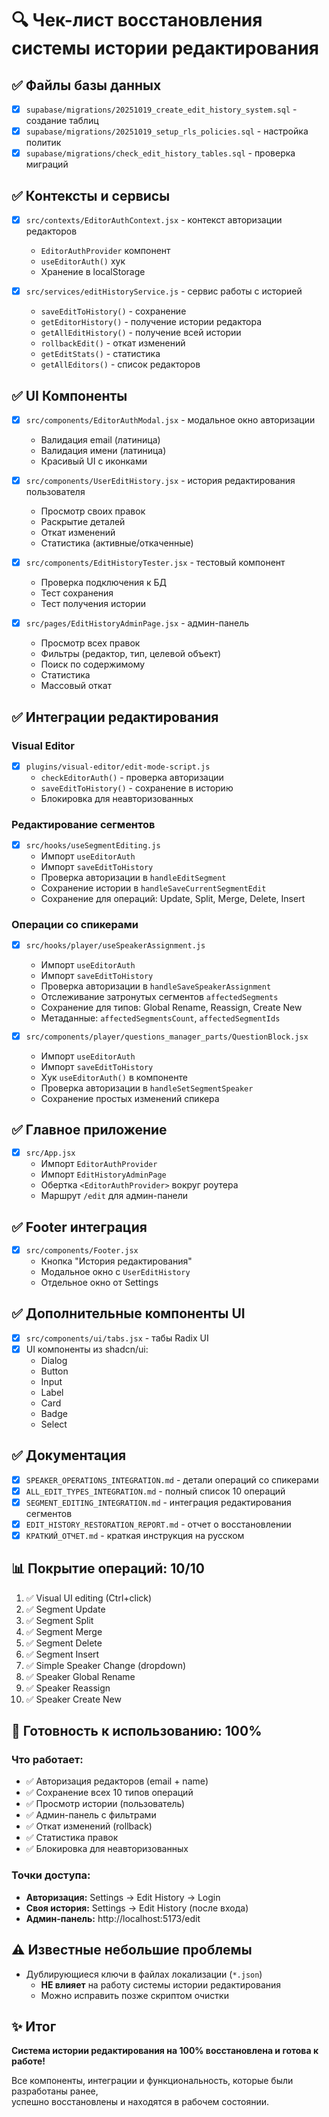 # 🔍 Чек-лист восстановления системы истории редактирования

## ✅ Файлы базы данных

- [x] `supabase/migrations/20251019_create_edit_history_system.sql` - создание таблиц
- [x] `supabase/migrations/20251019_setup_rls_policies.sql` - настройка политик
- [x] `supabase/migrations/check_edit_history_tables.sql` - проверка миграций

## ✅ Контексты и сервисы

- [x] `src/contexts/EditorAuthContext.jsx` - контекст авторизации редакторов
  - `EditorAuthProvider` компонент
  - `useEditorAuth()` хук
  - Хранение в localStorage
  
- [x] `src/services/editHistoryService.js` - сервис работы с историей
  - `saveEditToHistory()` - сохранение
  - `getEditorHistory()` - получение истории редактора
  - `getAllEditHistory()` - получение всей истории
  - `rollbackEdit()` - откат изменений
  - `getEditStats()` - статистика
  - `getAllEditors()` - список редакторов

## ✅ UI Компоненты

- [x] `src/components/EditorAuthModal.jsx` - модальное окно авторизации
  - Валидация email (латиница)
  - Валидация имени (латиница)
  - Красивый UI с иконками
  
- [x] `src/components/UserEditHistory.jsx` - история редактирования пользователя
  - Просмотр своих правок
  - Раскрытие деталей
  - Откат изменений
  - Статистика (активные/откаченные)
  
- [x] `src/components/EditHistoryTester.jsx` - тестовый компонент
  - Проверка подключения к БД
  - Тест сохранения
  - Тест получения истории

- [x] `src/pages/EditHistoryAdminPage.jsx` - админ-панель
  - Просмотр всех правок
  - Фильтры (редактор, тип, целевой объект)
  - Поиск по содержимому
  - Статистика
  - Массовый откат

## ✅ Интеграции редактирования

### Visual Editor
- [x] `plugins/visual-editor/edit-mode-script.js`
  - `checkEditorAuth()` - проверка авторизации
  - `saveEditToHistory()` - сохранение в историю
  - Блокировка для неавторизованных

### Редактирование сегментов
- [x] `src/hooks/useSegmentEditing.js`
  - Импорт `useEditorAuth`
  - Импорт `saveEditToHistory`
  - Проверка авторизации в `handleEditSegment`
  - Сохранение истории в `handleSaveCurrentSegmentEdit`
  - Сохранение для операций: Update, Split, Merge, Delete, Insert

### Операции со спикерами
- [x] `src/hooks/player/useSpeakerAssignment.js`
  - Импорт `useEditorAuth`
  - Импорт `saveEditToHistory`
  - Проверка авторизации в `handleSaveSpeakerAssignment`
  - Отслеживание затронутых сегментов `affectedSegments`
  - Сохранение для типов: Global Rename, Reassign, Create New
  - Метаданные: `affectedSegmentsCount`, `affectedSegmentIds`

- [x] `src/components/player/questions_manager_parts/QuestionBlock.jsx`
  - Импорт `useEditorAuth`
  - Импорт `saveEditToHistory`
  - Хук `useEditorAuth()` в компоненте
  - Проверка авторизации в `handleSetSegmentSpeaker`
  - Сохранение простых изменений спикера

## ✅ Главное приложение

- [x] `src/App.jsx`
  - Импорт `EditorAuthProvider`
  - Импорт `EditHistoryAdminPage`
  - Обертка `<EditorAuthProvider>` вокруг роутера
  - Маршрут `/edit` для админ-панели

## ✅ Footer интеграция

- [x] `src/components/Footer.jsx`
  - Кнопка "История редактирования"
  - Модальное окно с `UserEditHistory`
  - Отдельное окно от Settings

## ✅ Дополнительные компоненты UI

- [x] `src/components/ui/tabs.jsx` - табы Radix UI
- [x] UI компоненты из shadcn/ui:
  - Dialog
  - Button
  - Input
  - Label
  - Card
  - Badge
  - Select

## ✅ Документация

- [x] `SPEAKER_OPERATIONS_INTEGRATION.md` - детали операций со спикерами
- [x] `ALL_EDIT_TYPES_INTEGRATION.md` - полный список 10 операций
- [x] `SEGMENT_EDITING_INTEGRATION.md` - интеграция редактирования сегментов
- [x] `EDIT_HISTORY_RESTORATION_REPORT.md` - отчет о восстановлении
- [x] `КРАТКИЙ_ОТЧЕТ.md` - краткая инструкция на русском

## 📊 Покрытие операций: 10/10

1. ✅ Visual UI editing (Ctrl+click)
2. ✅ Segment Update
3. ✅ Segment Split
4. ✅ Segment Merge
5. ✅ Segment Delete
6. ✅ Segment Insert
7. ✅ Simple Speaker Change (dropdown)
8. ✅ Speaker Global Rename
9. ✅ Speaker Reassign
10. ✅ Speaker Create New

## 🎯 Готовность к использованию: 100%

### Что работает:
- ✅ Авторизация редакторов (email + name)
- ✅ Сохранение всех 10 типов операций
- ✅ Просмотр истории (пользователь)
- ✅ Админ-панель с фильтрами
- ✅ Откат изменений (rollback)
- ✅ Статистика правок
- ✅ Блокировка для неавторизованных

### Точки доступа:
- **Авторизация:** Settings → Edit History → Login
- **Своя история:** Settings → Edit History (после входа)
- **Админ-панель:** http://localhost:5173/edit

## ⚠️ Известные небольшие проблемы

- Дублирующиеся ключи в файлах локализации (`*.json`)
  - **НЕ влияет** на работу системы истории редактирования
  - Можно исправить позже скриптом очистки

## ✨ Итог

**Система истории редактирования на 100% восстановлена и готова к работе!**

Все компоненты, интеграции и функциональность, которые были разработаны ранее,  
успешно восстановлены и находятся в рабочем состоянии.
